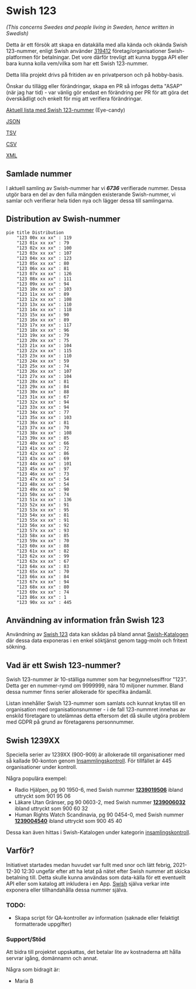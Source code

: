 # Swish 123

*(This concerns Swedes and people living in Sweden, hence written in Swedish)*

Detta är ett försök att skapa en datakälla med alla kända och okända Swish 123-nummer, enligt Swish använder [319412](https://www.swish.nu/about-swish#Swish_in_numbers) företag/organisationer Swish-platformen för betalningar. Det vore därför trevligt att kunna bygga API eller bara kunna kolla vem/vilka som har ett Swish 123-nummer.

Detta lilla projekt drivs på fritiden av en privatperson och på hobby-basis.

Önskar du tillägg eller förändringar, skapa en PR så infogas detta "ASAP" (när jag har tid) - var vänlig gör endast en förändring per PR för att göra det överskådligt och enkelt för mig att verifiera förändringar.



[Aktuell lista med Swish 123-nummer](https://github.com/cisene/swish-123/blob/master/swish-123.md) (Eye-candy)

[JSON](https://github.com/cisene/swish-123/blob/master/json/swish-123-datasource.json)

[TSV](https://github.com/cisene/swish-123/blob/master/text/swish-123-datasource.tsv)

[CSV](https://github.com/cisene/swish-123/blob/master/text/swish-123-datasource.csv)

[XML](https://github.com/cisene/swish-123/blob/master/xml-data/swish-123-datasource.xml)



## Samlade nummer

I aktuell samling av Swish-nummer har vi ***6736*** verifierade nummer. Dessa utgör bara en del av den fulla mängden existerande Swish-nummer, vi samlar och verifierar hela tiden nya och lägger dessa till samlingarna.

## Distribution av Swish-nummer

```mermaid
pie title Distribution
    "123 00x xx xx" : 119
    "123 01x xx xx" : 79
    "123 02x xx xx" : 100
    "123 03x xx xx" : 107
    "123 04x xx xx" : 123
    "123 05x xx xx" : 80
    "123 06x xx xx" : 81
    "123 07x xx xx" : 126
    "123 08x xx xx" : 111
    "123 09x xx xx" : 94
    "123 10x xx xx" : 103
    "123 11x xx xx" : 89
    "123 12x xx xx" : 108
    "123 13x xx xx" : 110
    "123 14x xx xx" : 118
    "123 15x xx xx" : 90
    "123 16x xx xx" : 89
    "123 17x xx xx" : 117
    "123 18x xx xx" : 96
    "123 19x xx xx" : 79
    "123 20x xx xx" : 75
    "123 21x xx xx" : 104
    "123 22x xx xx" : 115
    "123 23x xx xx" : 110
    "123 24x xx xx" : 59
    "123 25x xx xx" : 74
    "123 26x xx xx" : 107
    "123 27x xx xx" : 104
    "123 28x xx xx" : 81
    "123 29x xx xx" : 84
    "123 30x xx xx" : 88
    "123 31x xx xx" : 67
    "123 32x xx xx" : 94
    "123 33x xx xx" : 94
    "123 34x xx xx" : 77
    "123 35x xx xx" : 103
    "123 36x xx xx" : 81
    "123 37x xx xx" : 70
    "123 38x xx xx" : 108
    "123 39x xx xx" : 85
    "123 40x xx xx" : 66
    "123 41x xx xx" : 72
    "123 42x xx xx" : 86
    "123 43x xx xx" : 69
    "123 44x xx xx" : 101
    "123 45x xx xx" : 97
    "123 46x xx xx" : 73
    "123 47x xx xx" : 54
    "123 48x xx xx" : 54
    "123 49x xx xx" : 90
    "123 50x xx xx" : 74
    "123 51x xx xx" : 136
    "123 52x xx xx" : 91
    "123 53x xx xx" : 95
    "123 54x xx xx" : 81
    "123 55x xx xx" : 91
    "123 56x xx xx" : 92
    "123 57x xx xx" : 93
    "123 58x xx xx" : 85
    "123 59x xx xx" : 70
    "123 60x xx xx" : 88
    "123 61x xx xx" : 82
    "123 62x xx xx" : 99
    "123 63x xx xx" : 67
    "123 64x xx xx" : 83
    "123 65x xx xx" : 70
    "123 66x xx xx" : 84
    "123 67x xx xx" : 94
    "123 68x xx xx" : 80
    "123 69x xx xx" : 74
    "123 86x xx xx" : 1
    "123 90x xx xx" : 445
```

## Användning av information från Swish 123

Användning av [Swish 123](https://github.com/cisene/swish-123) data kan skådas på bland annat [Swish-Katalogen](https://b19.se/swish-katalogen/) där dessa data exponeras i en enkel söktjänst genom tagg-moln och fritext sökning.



## Vad är ett Swish 123-nummer?

Swish 123-nummer är 10-ställiga nummer som har begynnelsesiffror "123". Detta ger en nummer-rymd om 9999999, nära 10 miljoner nummer. Bland dessa nummer finns serier allokerade för specifika ändamål. 

Listan innehåller Swish 123-nummer som samlats och kunnat knytas till en organisation med organisationsnummer - i de fall 123-nummret innehas av enskild företagare to utelämnas detta eftersom det då skulle utgöra problem med GDPR på grund av företagarens personnummer.



## Swish 1239XX

Speciella serier av 1239XX (900-909) är allokerade till organisationer med så kallade 90-konton genom [Insammlingskontroll](https://www.insamlingskontroll.se/90-konto-organisationer/). För tillfället är 445 organisationer under kontroll.

Några populära exempel:

* Radio Hjälpen, pg 90 1950-6, med Swish nummer **[1239019506](https://b19.se/swish-katalogen/1239019506)** ibland uttryckt som 901 95 06
* Läkare Utan Gränser, pg 90 0603-2, med Swish nummer **[1239006032](https://b19.se/swish-katalogen/1239006032)** ibland uttryckt som 900 60 32
* Human Rights Watch Scandinavia, pg 90 0454-0, med Swish nummer **[1239004540](https://b19.se/swish-katalogen/1239004540)** ibland uttryckt som 900 45 40

Dessa kan även hittas i Swish-Katalogen under kategorin [insamlingskontroll](https://b19.se/swish-katalogen/k/insamlingskontroll).



## Varför?

Initiativet startades medan huvudet var fullt med snor och lätt febrig, 2021-12-30 12:30 ungefär efter att ha letat på nätet efter Swish nummer att skicka betalning till. Detta skulle kunna användas som data-källa för ett eventuellt API eller som katalog att inkludera i en App. [Swish](https://swish.nu/) själva verkar inte exponera eller tillhandahålla dessa nummer själva. 



### TODO:

* Skapa script för QA-kontroller av information (saknade eller felaktigt formatterade uppgifter)


### Support/Stöd

Att bidra till projektet uppskattas, det betalar lite av kostnaderna att hålla servrar igång, domännamn och annat.

Några som bidragit är:
* Maria B
